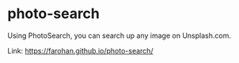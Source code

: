 # photo-search

Using PhotoSearch, you can search up any image on Unsplash.com.

Link: https://farohan.github.io/photo-search/
